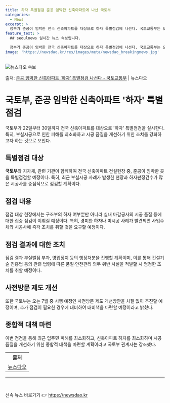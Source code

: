 ```yaml
---
title: 하자 특별점검 준공 임박한 신축아파트에 나선 국토부
categories:
  - News
excerpt: >
  정부가 준공이 임박한 전국 신축아파트를 대상으로 하자 특별점검에 나선다. 국토교통부는 오는 22일부터 30일…
feature_text: >
  ## seoulnews 실시간 뉴스 속보입니다.

  정부가 준공이 임박한 전국 신축아파트를 대상으로 하자 특별점검에 나선다. 국토교통부는 오는 22일부터 30일…
image: 'https://newsdao.kr/res/images/meta/newsdao_breakingnews.jpg'
---
```


![뉴스다오 속보](https://newsdao.kr/res/images/meta/newsdao_breakingnews.jpg)

<p>출처: <a href="https://newsdao.kr/3860" rel="dofollow">준공 임박한 신축아파트 ‘하자’ 특별점검 나선다 - 국토교통부</a> | 뉴스다오</p>

<h1>국토부, 준공 임박한 신축아파트 '하자' 특별점검</h1>
<p data-ke-size="size16">국토부가 22일부터 30일까지 전국 신축아파트를 대상으로 '하자' 특별점검을 실시한다. 특히, 부실시공으로 인한 피해를 최소화하고 시공 품질을 개선하기 위한 조치를 강화하고자 하는 것으로 보인다.</p>

<h2 data-ke-size="size26">특별점검 대상</h2>
<p data-ke-size="size16"><b>국토부</b>와 지자체, 관련 기관이 함께하여 전국 신축아파트 건설현장 중, 준공이 임박한 곳을 특별점검할 예정이다. 특히, 최근 부실시공 사례가 발생한 현장과 하자판정건수가 많은 시공사를 중점적으로 점검할 계획이다.</p>

<h2 data-ke-size="size26">점검 내용</h2>
<p data-ke-size="size16">점검 대상 현장에서는 구조부의 하자 여부뿐만 아니라 실내 마감공사의 시공 품질 등에 대한 집중 점검이 이뤄질 예정이다. 특히, 경미한 하자나 미시공 사례가 발견되면 사업주체와 시공사에 즉각 조치를 취할 것을 요구할 예정이다.</p>

<h2 data-ke-size="size26">점검 결과에 대한 조치</h2>
<p data-ke-size="size16">점검 결과 부실벌점 부과, 영업정지 등의 행정처분을 진행할 계획이며, 이를 통해 건설기술 진흥법 등의 관련 법령에 따른 품질·안전관리 의무 위반 사실을 적발할 시 엄정한 조치를 취할 예정이다.</p>

<h2 data-ke-size="size26">사전방문 제도 개선</h2>
<p data-ke-size="size16">또한 국토부는 오는 7월 중 시행 예정인 사전방문 제도 개선방안을 차질 없이 추진할 예정이며, 추가 점검이 필요한 경우에 대비하여 대비책을 마련할 예정이라고 밝혔다.</p>

<h2 data-ke-size="size26">종합적 대책 마련</h2>
<p data-ke-size="size16">이번 점검을 통해 최근 입주민 피해를 최소화하고, 신축아파트 하자를 최소화하며 시공 품질을 개선하기 위한 종합적 대책을 마련할 계획이라고 국토부 관계자는 강조했다.</p>

<table>
	<tr>
		<td style="text-align: center; height: 17px;"><b>출처</b></td>
	</tr>
	<tr>
		<td style="text-align: center; height: 17px;"><a href="https://newsdao.kr/3860">뉴스다오</a></td>
	</tr>
</table>
<hr>
<p data-ke-size="size16">&nbsp;</p> 

신속 뉴스 바로가기 👉 <a href="https://newsdao.kr" rel="dofollow">https://newsdao.kr</a>


